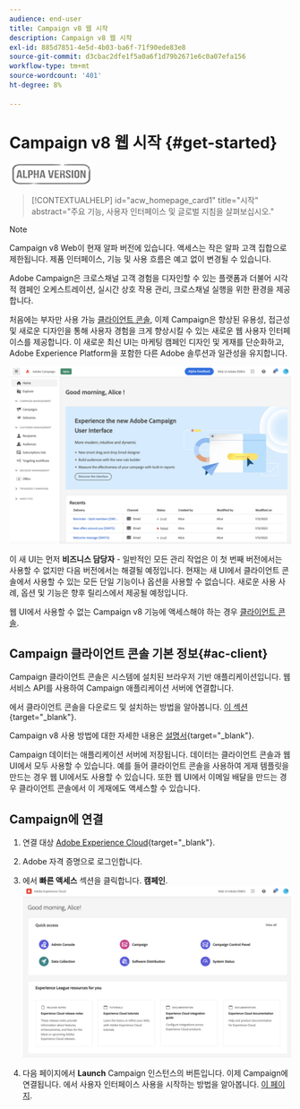 ```yaml
---
audience: end-user
title: Campaign v8 웹 시작
description: Campaign v8 웹 시작
exl-id: 885d7851-4e5d-4b03-ba6f-71f90ede83e8
source-git-commit: d3cbac2dfe1f5a0a6f1d79b2671e6c0a07efa156
workflow-type: tm+mt
source-wordcount: '401'
ht-degree: 8%

---
```


# Campaign v8 웹 시작 {#get-started}

![](../assets/do-not-localize/badge.png)

<!--
V8 web overview
context, scope (targets cross-channel practitioners), limitations
only existing customers
-->
>[!CONTEXTUALHELP]
>id="acw_homepage_card1"
>title="시작"
>abstract="주요 기능, 사용자 인터페이스 및 글로벌 지침을 살펴보십시오."

>[!NOTE]
>
>Campaign v8 Web이 현재 알파 버전에 있습니다. 액세스는 작은 알파 고객 집합으로 제한됩니다. 제품 인터페이스, 기능 및 사용 흐름은 예고 없이 변경될 수 있습니다.

Adobe Campaign은 크로스채널 고객 경험을 디자인할 수 있는 플랫폼과 더불어 시각적 캠페인 오케스트레이션, 실시간 상호 작용 관리, 크로스채널 실행을 위한 환경을 제공합니다.

처음에는 부자만 사용 가능 [클라이언트 콘솔](#ac-client), 이제 Campaign은 향상된 유용성, 접근성 및 새로운 디자인을 통해 사용자 경험을 크게 향상시킬 수 있는 새로운 웹 사용자 인터페이스를 제공합니다. 이 새로운 최신 UI는 마케팅 캠페인 디자인 및 게재를 단순화하고, Adobe Experience Platform을 포함한 다른 Adobe 솔루션과 일관성을 유지합니다.


![](assets/home.png)

이 새 UI는 먼저 **비즈니스 담당자** - 일반적인 모든 관리 작업은 이 첫 번째 버전에서는 사용할 수 없지만 다음 버전에서는 해결될 예정입니다. 현재는 새 UI에서 클라이언트 콘솔에서 사용할 수 있는 모든 단일 기능이나 옵션을 사용할 수 없습니다. 새로운 사용 사례, 옵션 및 기능은 향후 릴리스에서 제공될 예정입니다.

웹 UI에서 사용할 수 없는 Campaign v8 기능에 액세스해야 하는 경우 [클라이언트 콘솔](#ac-client).

## Campaign 클라이언트 콘솔 기본 정보{#ac-client}

Campaign 클라이언트 콘솔은 시스템에 설치된 브라우저 기반 애플리케이션입니다. 웹 서비스 API를 사용하여 Campaign 애플리케이션 서버에 연결합니다.

에서 클라이언트 콘솔을 다운로드 및 설치하는 방법을 알아봅니다. [이 섹션](https://experienceleague.adobe.com/docs/campaign/campaign-v8/new/connect.html){target="_blank"}.

Campaign v8 사용 방법에 대한 자세한 내용은 [설명서](https://experienceleague.adobe.com/docs/campaign/campaign-v8/campaign-home.html?lang=ko){target="_blank"}.

Campaign 데이터는 애플리케이션 서버에 저장됩니다. 데이터는 클라이언트 콘솔과 웹 UI에서 모두 사용할 수 있습니다. 예를 들어 클라이언트 콘솔을 사용하여 게재 템플릿을 만드는 경우 웹 UI에서도 사용할 수 있습니다. 또한 웹 UI에서 이메일 배달을 만드는 경우 클라이언트 콘솔에서 이 게재에도 액세스할 수 있습니다.

## Campaign에 연결


1. 연결 대상 [Adobe Experience Cloud](http://experience.adobe.com){target="_blank"}.
1. Adobe 자격 증명으로 로그인합니다.
1. 에서 **빠른 액세스** 섹션을 클릭합니다. **캠페인**.
   ![](assets/connect.png)

1. 다음 페이지에서 **Launch** Campaign 인스턴스의 버튼입니다.
이제 Campaign에 연결됩니다. 에서 사용자 인터페이스 사용을 시작하는 방법을 알아봅니다. [이 페이지](user-interface.md).

<!--
-> experience cloud home: "Campaign" -> home campaign v8
-> or Campaign v8 web if direct URL
-->

